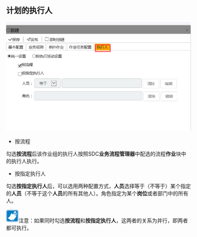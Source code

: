 ## 计划的执行人
![](./images/计划9.png)
* 按流程

 勾选**按流程**后该作业组的执行人按照SDC**业务流程管理器**中配选的流程**作业**块中的执行人执行。

* 按指定执行人 

勾选**按指定执行人**后，可以选用两种配置方式，**人员**选择等于（不等于）某个指定的**人员**（不等于这个**人员**的所有其他人）。角色指定为某个**岗位**或者部门中的所有人。

![](./images/注意.png)注意：如果同时勾选**按流程**和**按指定执行人**，这两者的关系为并行，即两者都可执行。